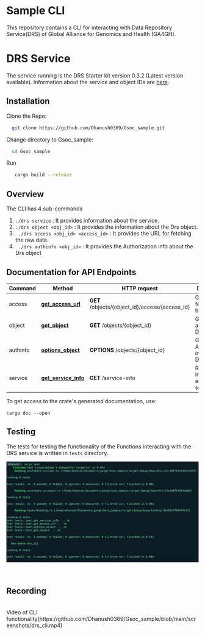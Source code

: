 # Sample CLI

This repository contains a CLI for interacting with Data Repository Service(DRS) of Global Alliance for Genomics and Health (GA4GH).

# DRS Service

The service running is the DRS Starter kit version 0.3.2 (Latest version available). Information about the service and object IDs are [here](https://starterkit.ga4gh.org/docs/starter-kit-apis/drs/drs_test_dataset).

## Installation
Clone the Repo:
```bash
  git clone https://github.com/Dhanush0369/Gsoc_sample.git
```
Change directory to Gsoc_sample:
```bash
  cd Gsoc_sample
```
Run
```bash
   cargo build --release
```

## Overview
The CLI has 4 sub-commands 

1. ```./drs service``` : It provides information about the service.
2. ```./drs object <obj_id>``` : It provides the information about the Drs object. 
3. ``` ./drs access <obj_id> <access_id>``` : It provides the URL for fetching the raw data. 
4. ``` ./drs authinfo <obj_id>``` : It provides the Authorization info about the Drs object


## Documentation for API Endpoints

Command | Method | HTTP request | Description
------------ | ------------- | ------------- | -------------
access | [**get_access_url**](docs/ObjectsApi.md#get_access_url) | **GET** /objects/{object_id}/access/{access_id} | Get a URL for fetching bytes
object | [**get_object**](docs/ObjectsApi.md#get_object) | **GET** /objects/{object_id} | Get info about a DrsObject.
authinfo | [**options_object**](docs/ObjectsApi.md#options_object) | **OPTIONS** /objects/{object_id} | Get Authorization info about a DrsObject.
service | [**get_service_info**](docs/ServiceInfoApi.md#get_service_info) | **GET** /service-info | Retrieve information about this service

To get access to the crate's generated documentation, use:

```
cargo doc --open
```

## Testing
The tests for testing the functionality of the Functions interacting with the DRS service is written in ``tests`` directory.
<br/>
<p align="center"> <img src="./screenshots/drs_tests.png"/></p>
<br/>


## Recording
<br/>
Video of CLI functionality(https://github.com/Dhanush0369/Gsoc_sample/blob/main/screenshots/drs_cli.mp4)




